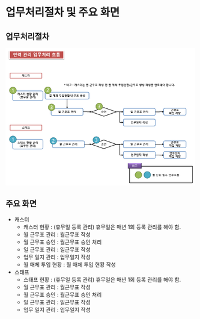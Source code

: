 # 업무처리절차 및 주요 화면

## 업무처리절차

![](image_20160301_183415_capture.png)

## 주요 화면

- 캐스터
    - 캐스터 현황 : (휴무일 등록 관리) 휴무일은 매년 1회 등록 관리를 해야 함.
    - 월 근무표 관리 : 월근무표 작성
    - 월 근무표 승인 : 월근무표 승인 처리
    - 일 근무표 관리 : 일근무표 작성
    - 업무 일지 관리 : 업무일지 작성
    - 월 매체 투입 현황 : 월 매체 투입 현황 작성
- 스태프
    - 스태프 현황 : (휴무일 등록 관리) 휴무일은 매년 1회 등록 관리를 해야 함.
    - 월 근무표 관리 : 월근무표 작성
    - 월 근무표 승인 : 월근무표 승인 처리
    - 일 근무표 관리 : 일근무표 작성
    - 업무 일지 관리 : 업무일지 작성
